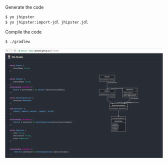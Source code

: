 
Generate the code
```sh
$ yo jhipster
$ yo jhipster:import-jdl jhipster.jdl
```


Compile the code
```sh
$ ./gradlew
```


[![mutt dark](https://github.com/adhulappanavar/jhip-advantage/blob/master/AdvantageElderCareEntityModel.png)](https://github.com/adhulappanavar/jhip-advantage/blob/master/AdvantageElderCareEntityModel.png)
  
